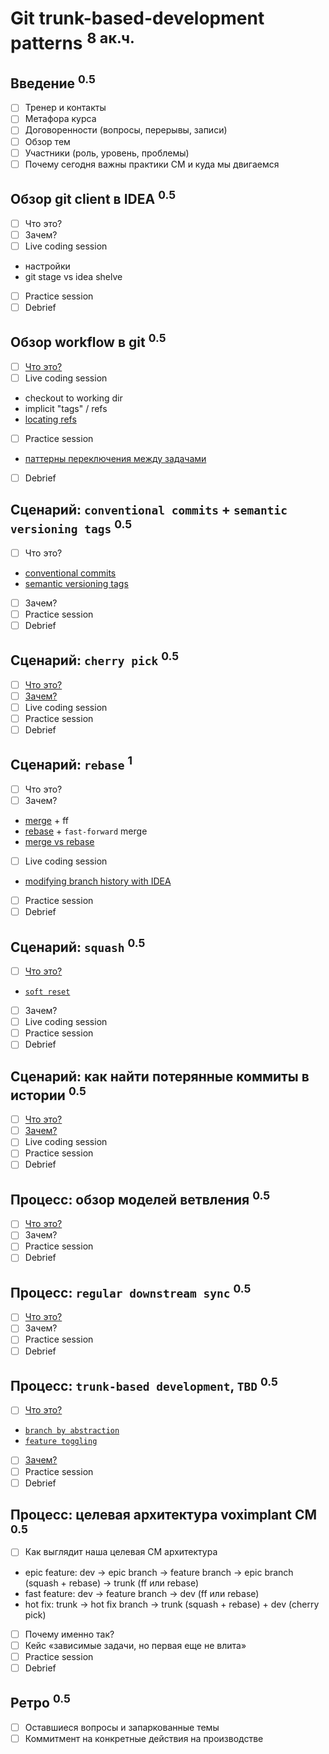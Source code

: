 Git trunk-based-development patterns <sup>8 ак.ч.</sup>
====================================

Введение <sup>0.5</sup>
--------
- [ ] Тренер и контакты
- [ ] Метафора курса
- [ ] Договоренности (вопросы, перерывы, записи)
- [ ] Обзор тем
- [ ] Участники (роль, уровень, проблемы)
- [ ] Почему сегодня важны практики CM и куда мы двигаемся

Обзор git client в IDEA <sup>0.5</sup>
-----------------------
- [ ] Что это?
- [ ] Зачем?
- [ ] Live coding session
- настройки
- git stage vs idea shelve
- [ ] Practice session
- [ ] Debrief

Обзор workflow в git <sup>0.5</sup>
--------------------
- [ ] [Что это?](https://ndpsoftware.com/git-cheatsheet.html)
- [ ] Live coding session
- checkout to working dir
- implicit "tags" / refs
- [locating refs](https://stackoverflow.com/a/2222920)
- [ ] Practice session
- [паттерны переключения между задачами](https://www.jetbrains.com/help/idea/work-on-several-features-simultaneously.html)
- [ ] Debrief

Сценарий: `conventional commits` + `semantic versioning tags` <sup>0.5</sup>
-------------------------------------------------------------
- [ ] Что это?
- [conventional commits](https://www.conventionalcommits.org/en/v1.0.0/)
- [semantic versioning tags](https://semver.org)
- [ ] Зачем?
- [ ] Practice session
- [ ] Debrief

Сценарий: `cherry pick` <sup>0.5</sup>
-----------------------
- [ ] [Что это?](https://git-scm.com/book/ru/v2/Распределенный-Git-Сопровождение-проекта#r_rebase_cherry_pick)
- [ ] [Зачем?](https://www.atlassian.com/git/tutorials/cherry-pick)
- [ ] Live coding session
- [ ] Practice session
- [ ] Debrief

Сценарий: `rebase` <sup>1</sup>
------------------
- [ ] Что это?
- [ ] Зачем?
- [merge](https://git-scm.com/book/en/v2/Git-Branching-Basic-Branching-and-Merging#_basic_merging) + ff
- [rebase](https://git-scm.com/book/en/v2/Git-Branching-Rebasing) + `fast-forward` merge
- [merge vs rebase](https://www.atlassian.com/ru/git/tutorials/merging-vs-rebasing)
- [ ] Live coding session
- [modifying branch history with IDEA](https://www.jetbrains.com/help/idea/edit-project-history.html)
- [ ] Practice session
- [ ] Debrief

Сценарий: `squash` <sup>0.5</sup>
------------------
- [ ] [Что это?](https://ru.stackoverflow.com/questions/433993/Как-работает-git-merge-squash)
- [`soft reset`](https://stackoverflow.com/a/5189600)
- [ ] Зачем?
- [ ] Live coding session
- [ ] Practice session
- [ ] Debrief

Сценарий: как найти потерянные коммиты в истории <sup>0.5</sup>
------------------------------------------------
- [ ] [Что это?](https://stackoverflow.com/questions/18514659/git-what-is-a-dangling-commit-blob-and-where-do-they-come-from)
- [ ] [Зачем?](https://git-scm.com/book/ru/v2/Git-изнутри-Обслуживание-репозитория-и-восстановление-данных)
- [ ] Live coding session
- [ ] Practice session
- [ ] Debrief

Процесс: обзор моделей ветвления <sup>0.5</sup>
--------------------------------
- [ ] [Что это?](https://medium.com/@patrickporto/4-branching-workflows-for-git-30d0aaee7bf)
- [ ] Зачем?
- [ ] Practice session
- [ ] Debrief

Процесс: `regular downstream sync` <sup>0.5</sup>
----------------------------------
- [ ] [Что это?](https://www.atlassian.com/git/tutorials/git-forks-and-upstreams)
- [ ] Зачем?
- [ ] Practice session
- [ ] Debrief

Процесс: `trunk-based development`, `TBD` <sup>0.5</sup>
-----------------------------------------
- [ ] [Что это?](https://trunkbaseddevelopment.com)
- [`branch by abstraction`](https://martinfowler.com/bliki/BranchByAbstraction.html)
- [`feature toggling`]()
- [ ] [Зачем?](https://habr.com/ru/post/519314/)
- [ ] Practice session
- [ ] Debrief

Процесс: целевая архитектура voximplant CM <sup>0.5</sup>
------------------------------------------
- [ ] Как выглядит наша целевая CM архитектура
- epic feature: dev -> epic branch -> feature branch -> epic branch (squash + rebase) -> trunk (ff или rebase)
- fast feature: dev -> feature branch -> dev (ff или rebase)
- hot fix: trunk -> hot fix branch -> trunk (squash + rebase) + dev (cherry pick)
- [ ] Почему именно так?
- [ ] Кейс «зависимые задачи, но первая еще не влита»
- [ ] Practice session
- [ ] Debrief

Ретро <sup>0.5</sup>
-----
- [ ] Оставшиеся вопросы и запаркованные темы
- [ ] Коммитмент на конкретные действия на производстве
